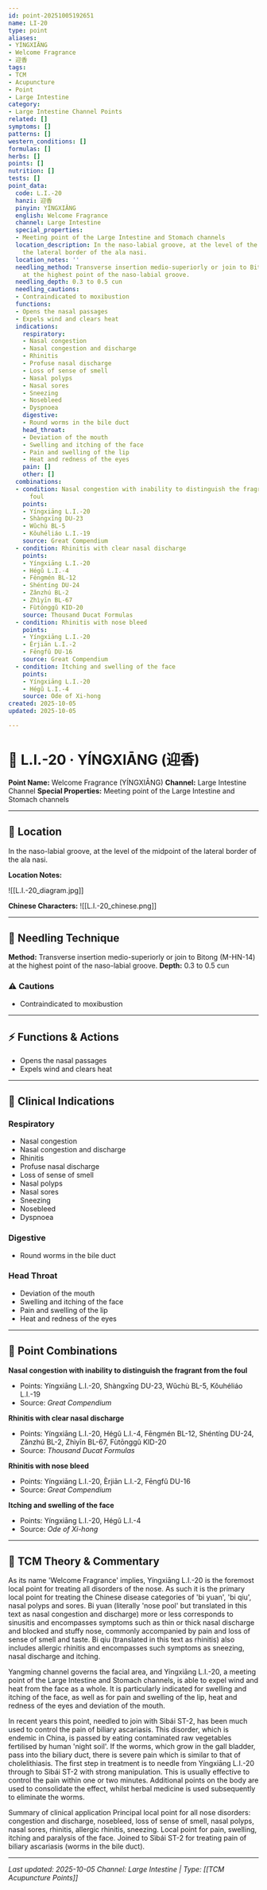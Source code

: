 ```yaml
---
id: point-20251005192651
name: LI-20
type: point
aliases:
- YÍNGXIĀNG
- Welcome Fragrance
- 迎香
tags:
- TCM
- Acupuncture
- Point
- Large Intestine
category:
- Large Intestine Channel Points
related: []
symptoms: []
patterns: []
western_conditions: []
formulas: []
herbs: []
points: []
nutrition: []
tests: []
point_data:
  code: L.I.-20
  hanzi: 迎香
  pinyin: YÍNGXIĀNG
  english: Welcome Fragrance
  channel: Large Intestine
  special_properties:
  - Meeting point of the Large Intestine and Stomach channels
  location_description: In the naso-labial groove, at the level of the midpoint of
    the lateral border of the ala nasi.
  location_notes: ''
  needling_method: Transverse insertion medio-superiorly or join to Bitong (M-HN-14)
    at the highest point of the naso-labial groove.
  needling_depth: 0.3 to 0.5 cun
  needling_cautions:
  - Contraindicated to moxibustion
  functions:
  - Opens the nasal passages
  - Expels wind and clears heat
  indications:
    respiratory:
    - Nasal congestion
    - Nasal congestion and discharge
    - Rhinitis
    - Profuse nasal discharge
    - Loss of sense of smell
    - Nasal polyps
    - Nasal sores
    - Sneezing
    - Nosebleed
    - Dyspnoea
    digestive:
    - Round worms in the bile duct
    head_throat:
    - Deviation of the mouth
    - Swelling and itching of the face
    - Pain and swelling of the lip
    - Heat and redness of the eyes
    pain: []
    other: []
  combinations:
  - condition: Nasal congestion with inability to distinguish the fragrant from the
      foul
    points:
    - Yíngxiāng L.I.-20
    - Shàngxīng DU-23
    - Wǔchù BL-5
    - Kǒuhéliáo L.I.-19
    source: Great Compendium
  - condition: Rhinitis with clear nasal discharge
    points:
    - Yíngxiāng L.I.-20
    - Hégǔ L.I.-4
    - Fēngmén BL-12
    - Shéntíng DU-24
    - Zǎnzhú BL-2
    - Zhìyīn BL-67
    - Fùtōnggǔ KID-20
    source: Thousand Ducat Formulas
  - condition: Rhinitis with nose bleed
    points:
    - Yíngxiāng L.I.-20
    - Èrjiān L.I.-2
    - Fēngfǔ DU-16
    source: Great Compendium
  - condition: Itching and swelling of the face
    points:
    - Yíngxiāng L.I.-20
    - Hégǔ L.I.-4
    source: Ode of Xi-hong
created: 2025-10-05
updated: 2025-10-05

---
```


# 📍 L.I.-20 · YÍNGXIĀNG (迎香)

**Point Name:** Welcome Fragrance (YÍNGXIĀNG)
**Channel:** Large Intestine Channel
**Special Properties:** Meeting point of the Large Intestine and Stomach channels

---

## 📍 Location

In the naso-labial groove, at the level of the midpoint of the lateral border of the ala nasi.

**Location Notes:**


![[L.I.-20_diagram.jpg]]

**Chinese Characters:** ![[L.I.-20_chinese.png]]

---

## 🔧 Needling Technique

**Method:** Transverse insertion medio-superiorly or join to Bitong (M-HN-14) at the highest point of the naso-labial groove.
**Depth:** 0.3 to 0.5 cun

### ⚠️ Cautions
- Contraindicated to moxibustion

---

## ⚡ Functions & Actions
- Opens the nasal passages
- Expels wind and clears heat

---

## 🎯 Clinical Indications

### Respiratory
- Nasal congestion
- Nasal congestion and discharge
- Rhinitis
- Profuse nasal discharge
- Loss of sense of smell
- Nasal polyps
- Nasal sores
- Sneezing
- Nosebleed
- Dyspnoea

### Digestive
- Round worms in the bile duct

### Head Throat
- Deviation of the mouth
- Swelling and itching of the face
- Pain and swelling of the lip
- Heat and redness of the eyes

---

## 🔗 Point Combinations

**Nasal congestion with inability to distinguish the fragrant from the foul**
- Points: Yíngxiāng L.I.-20, Shàngxīng DU-23, Wǔchù BL-5, Kǒuhéliáo L.I.-19
- Source: *Great Compendium*

**Rhinitis with clear nasal discharge**
- Points: Yíngxiāng L.I.-20, Hégǔ L.I.-4, Fēngmén BL-12, Shéntíng DU-24, Zǎnzhú BL-2, Zhìyīn BL-67, Fùtōnggǔ KID-20
- Source: *Thousand Ducat Formulas*

**Rhinitis with nose bleed**
- Points: Yíngxiāng L.I.-20, Èrjiān L.I.-2, Fēngfǔ DU-16
- Source: *Great Compendium*

**Itching and swelling of the face**
- Points: Yíngxiāng L.I.-20, Hégǔ L.I.-4
- Source: *Ode of Xi-hong*

---

## 🧬 TCM Theory & Commentary

As its name 'Welcome Fragrance' implies, Yíngxiāng L.I.-20 is the foremost local point for treating all disorders of the nose. As such it is the primary local point for treating the Chinese disease categories of 'bi yuan', 'bi qiu', nasal polyps and sores. Bi yuan (literally 'nose pool' but translated in this text as nasal congestion and discharge) more or less corresponds to sinusitis and encompasses symptoms such as thin or thick nasal discharge and blocked and stuffy nose, commonly accompanied by pain and loss of sense of smell and taste. Bi qiu (translated in this text as rhinitis) also includes allergic rhinitis and encompasses such symptoms as sneezing, nasal discharge and itching.

Yangming channel governs the facial area, and Yíngxiāng L.I.-20, a meeting point of the Large Intestine and Stomach channels, is able to expel wind and heat from the face as a whole. It is particularly indicated for swelling and itching of the face, as well as for pain and swelling of the lip, heat and redness of the eyes and deviation of the mouth.

In recent years this point, needled to join with Sìbái ST-2, has been much used to control the pain of biliary ascariasis. This disorder, which is endemic in China, is passed by eating contaminated raw vegetables fertilised by human 'night soil'. If the worms, which grow in the gall bladder, pass into the biliary duct, there is severe pain which is similar to that of cholelithiasis. The first step in treatment is to needle from Yíngxiāng L.I.-20 through to Sìbái ST-2 with strong manipulation. This is usually effective to control the pain within one or two minutes. Additional points on the body are used to consolidate the effect, whilst herbal medicine is used subsequently to eliminate the worms.

Summary of clinical application
Principal local point for all nose disorders: congestion and discharge, nosebleed, loss of sense of smell, nasal polyps, nasal sores, rhinitis, allergic rhinitis, sneezing.
Local point for pain, swelling, itching and paralysis of the face.
Joined to Sìbái ST-2 for treating pain of biliary ascariasis (worms in the bile duct).

---

*Last updated: 2025-10-05*
*Channel: Large Intestine | Type: [[TCM Acupuncture Points]]*

